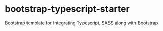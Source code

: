 # bootstrap-typescript-starter
Bootstrap template for integrating Typescript, SASS along with Bootstrap
